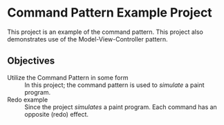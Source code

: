 Command Pattern Example Project
===============

This project is an example of the command pattern. This project also demonstrates use of the Model-View-Controller pattern.

## Objectives
<dl>
	<dt>Utilize the Command Pattern in some form</dt>
	<dd>In this project; the command pattern is used to <em>simulate</em> a paint program.</dd>
	<dt>Redo example</dt>
	<dd>Since the project <em>simulates</em> a paint program. Each command has an opposite (redo) effect.</dd>
</dl>